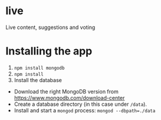 # live
Live content, suggestions and voting


# Installing the app

1. `npm install mongodb`
2. `npm install`
3. Install the database
- Download the right MongoDB version from https://www.mongodb.com/download-center
- Create a database directory (in this case under `/data`).
- Install and start a `mongod` process: `mongod --dbpath=./data`
